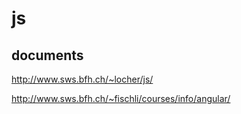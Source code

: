 # js

## documents

<http://www.sws.bfh.ch/~locher/js/>

<http://www.sws.bfh.ch/~fischli/courses/info/angular/>
